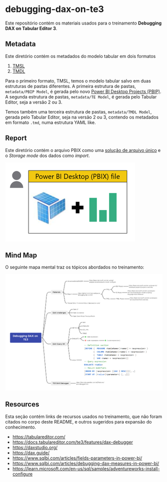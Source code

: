 # debugging-dax-on-te3

Este repositório contém os materiais usados para o treinamento **Debugging DAX on Tabular Editor 3**.



## Metadata

Este diretório contém os metadados do modelo tabular em dois formatos
1. [TMSL](https://learn.microsoft.com/en-us/analysis-services/tmsl/tabular-model-scripting-language-tmsl-reference) 
2. [TMDL](https://learn.microsoft.com/en-us/analysis-services/tmdl/tmdl-overview)

Para o primeiro formato, TMSL, temos o modelo tabular salvo em duas estruturas de pastas diferentes.
A primeira estrutura de pastas, `metadata/PBIP Model`, é gerada pelo novo [Power BI Desktop Projects (PBIP)](https://learn.microsoft.com/en-us/power-bi/developer/projects/projects-overview).
A segunda estrutura de pastas, `metadata/TE Model`, é gerada pelo Tabular Editor, seja a versão 2 ou 3.

Temos também uma terceira estrutura de pastas, `metadata/TMDL Model`, gerada pelo Tabular Editor, seja na versão 2 ou 3, contendo os metadados em formato `.tmd`, numa estrutura YAML like.

## Report

Este diretório contém o arquivo PBIX como uma [solução de arquivo único](https://learn.microsoft.com/en-us/power-bi/guidance/report-separate-from-model#single-file-solution) e o _Storage mode_ dos dados como _import_.

![](./images/single-file-solution.png)


## Mind Map

O seguinte mapa mental traz os tópicos abordados no treinamento:

![](./images/MindMap.png)


## Resources

Esta seção contém links de recursos usados no treinamento, que não foram citados no corpo deste README, e outros sugeridos para expansão do conhecimento.
- https://tabulareditor.com/
- https://docs.tabulareditor.com/te3/features/dax-debugger
- https://daxstudio.org/
- https://dax.guide/
- https://www.sqlbi.com/articles/fields-parameters-in-power-bi/
- https://www.sqlbi.com/articles/debugging-dax-measures-in-power-bi/
- https://learn.microsoft.com/en-us/sql/samples/adventureworks-install-configure